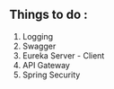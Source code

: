 ## Things to do : 
1) Logging
2) Swagger
3) Eureka Server - Client
4) API Gateway
5) Spring Security